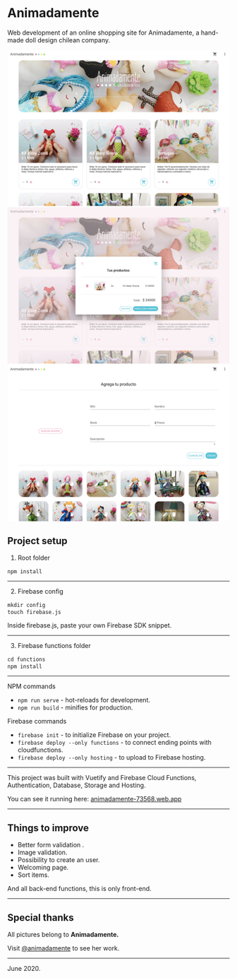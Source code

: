 # Animadamente

Web development of an online shopping site for Animadamente, a hand-made doll design chilean company.

![Home page](readme/home.png)
![Shopping cart](readme/shopping-cart.png)
![Upload Products](readme/upload-products.png)

## Project setup

1. Root folder
```
npm install
```
---

2. Firebase config

```
mkdir config
touch firebase.js
```
Inside firebase.js, paste your own Firebase SDK snippet.

---

3. Firebase functions folder

```
cd functions
npm install
```

---
NPM commands

* `npm run serve` - hot-reloads for development.
* `npm run build` - minifies for production.

Firebase commands

* `firebase init` - to initialize Firebase on your project.
* `firebase deploy --only functions` - to connect ending points with cloudfunctions.
* `firebase deploy --only hosting` - to upload to Firebase hosting.

---

This project was built with Vuetify and Firebase Cloud Functions, Authentication, Database, Storage and Hosting.
 
You can see it running here: [animadamente-73568.web.app](https://animadamente-73568.web.app "Animadamente web test")

---

## Things to improve

- Better form validation .
- Image validation.
- Possibility to create an user.
- Welcoming page.
- Sort items.

And all back-end functions, this is only front-end.

---

## Special thanks

All pictures belong to **Animadamente.**

Visit [@animadamente](https://www.instagram.com/animadamente/ "Animadamente on Instagram") to see her work.

---
June 2020.


